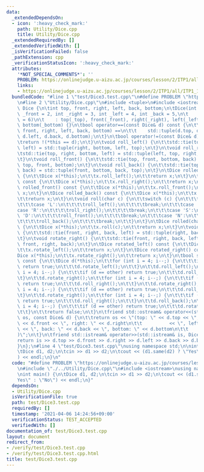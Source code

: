 ```yaml
---
data:
  _extendedDependsOn:
  - icon: ':heavy_check_mark:'
    path: Utility/Dice.cpp
    title: Utility/Dice.cpp
  _extendedRequiredBy: []
  _extendedVerifiedWith: []
  _isVerificationFailed: false
  _pathExtension: cpp
  _verificationStatusIcon: ':heavy_check_mark:'
  attributes:
    '*NOT_SPECIAL_COMMENTS*': ''
    PROBLEM: https://onlinejudge.u-aizu.ac.jp/courses/lesson/2/ITP1/all/ITP1_11_C
    links:
    - https://onlinejudge.u-aizu.ac.jp/courses/lesson/2/ITP1/all/ITP1_11_C
  bundledCode: "#line 1 \"test/Dice3.test.cpp\"\n#define PROBLEM \"https://onlinejudge.u-aizu.ac.jp/courses/lesson/2/ITP1/all/ITP1_11_C\"\
    \n#line 2 \"Utility/Dice.cpp\"\n#include <tuple>\n#include <iostream>\n\nstruct\
    \ Dice {\n\tint top, front, right, left, back, bottom;\n\tDice(int _top = 1, int\
    \ _front = 2, int _right = 3, int _left = 4, int _back = 5,\n\t     int _bottom\
    \ = 6)\n\t    : top(_top), front(_front), right(_right), left(_left), back(_back),\
    \ bottom(_bottom) {}\n\tbool operator==(const Dice& d) const {\n\t\treturn std::tuple(top,\
    \ front, right, left, back, bottom) ==\n\t\t    std::tuple(d.top, d.front, d.right,\
    \ d.left, d.back, d.bottom);\n\t}\n\tbool operator!=(const Dice& d) const {\n\t\
    \treturn !(*this == d);\n\t}\n\tvoid roll_left() {\n\t\tstd::tie(top, right, bottom,\
    \ left) = std::tuple(right, bottom, left, top);\n\t}\n\tvoid roll_right() {\n\t\
    \tstd::tie(top, right, bottom, left) = std::tuple(left, top, right, bottom);\n\
    \t}\n\tvoid roll_front() {\n\t\tstd::tie(top, front, bottom, back) = std::tuple(back,\
    \ top, front, bottom);\n\t}\n\tvoid roll_back() {\n\t\tstd::tie(top, front, bottom,\
    \ back) = std::tuple(front, bottom, back, top);\n\t}\n\tDice rolled_left() const\
    \ {\n\t\tDice x(*this);\n\t\tx.roll_left();\n\t\treturn x;\n\t}\n\tDice rolled_right()\
    \ const {\n\t\tDice x(*this);\n\t\tx.roll_right();\n\t\treturn x;\n\t}\n\tDice\
    \ rolled_front() const {\n\t\tDice x(*this);\n\t\tx.roll_front();\n\t\treturn\
    \ x;\n\t}\n\tDice rolled_back() const {\n\t\tDice x(*this);\n\t\tx.roll_back();\n\
    \t\treturn x;\n\t}\n\tvoid roll(char c) {\n\t\tswitch (c) {\n\t\t\tcase 'W':\n\
    \t\t\tcase 'L':\n\t\t\t\troll_left();\n\t\t\t\tbreak;\n\t\t\tcase 'E':\n\t\t\t\
    case 'R':\n\t\t\t\troll_right();\n\t\t\t\tbreak;\n\t\t\tcase 'S':\n\t\t\tcase\
    \ 'D':\n\t\t\t\troll_front();\n\t\t\t\tbreak;\n\t\t\tcase 'N':\n\t\t\tcase 'U':\n\
    \t\t\t\troll_back();\n\t\t\t\tbreak;\n\t\t}\n\t}\n\tDice rolled(char c) const\
    \ {\n\t\tDice x(*this);\n\t\tx.roll(c);\n\t\treturn x;\n\t}\n\tvoid rotate_left()\
    \ {\n\t\tstd::tie(front, right, back, left) = std::tuple(right, back, left, front);\n\
    \t}\n\tvoid rotate_right() {\n\t\tstd::tie(front, right, back, left) = std::tuple(left,\
    \ front, right, back);\n\t}\n\tDice rotated_left() const {\n\t\tDice x(*this);\n\
    \t\tx.rotate_left();\n\t\treturn x;\n\t}\n\tDice rotated_right() const {\n\t\t\
    Dice x(*this);\n\t\tx.rotate_right();\n\t\treturn x;\n\t}\n\tbool same(Dice other)\
    \ const {\n\t\tDice d(*this);\n\t\tfor (int i = 4; i--;) {\n\t\t\tif (d == other)\
    \ return true;\n\t\t\td.rotate_left();\n\t\t}\n\t\td.roll_left();\n\t\tfor (int\
    \ i = 4; i--;) {\n\t\t\tif (d == other) return true;\n\t\t\td.roll_front();\n\t\
    \t}\n\t\td.rotate_right();\n\t\tfor (int i = 4; i--;) {\n\t\t\tif (d == other)\
    \ return true;\n\t\t\td.roll_right();\n\t\t}\n\t\td.rotate_right();\n\t\tfor (int\
    \ i = 4; i--;) {\n\t\t\tif (d == other) return true;\n\t\t\td.roll_front();\n\t\
    \t}\n\t\td.rotate_right();\n\t\tfor (int i = 4; i--;) {\n\t\t\tif (d == other)\
    \ return true;\n\t\t\td.roll_right();\n\t\t}\n\t\td.roll_back();\n\t\tfor (int\
    \ i = 4; i--;) {\n\t\t\tif (d == other) return true;\n\t\t\td.rotate_left();\n\
    \t\t}\n\t\treturn false;\n\t}\n\tfriend std::ostream& operator<<(std::ostream&\
    \ os, const Dice& d) {\n\t\treturn os << \"(top: \" << d.top << \", front: \"\
    \ << d.front << \", right: \" << d.right\n\t\t          << \", left: \" << d.left\
    \ << \", back: \" << d.back << \", bottom: \" << d.bottom\n\t\t          << \"\
    )\";\n\t}\n\tfriend std::istream& operator>>(std::istream& is, Dice& d) {\n\t\t\
    return is >> d.top >> d.front >> d.right >> d.left >> d.back >> d.bottom;\n\t\
    }\n};\n#line 4 \"test/Dice3.test.cpp\"\nusing namespace std;\n\nint main() {\n\
    \tDice d1, d2;\n\tcin >> d1 >> d2;\n\tcout << (d1.same(d2) ? \"Yes\" : \"No\"\
    ) << endl;\n}\n"
  code: "#define PROBLEM \"https://onlinejudge.u-aizu.ac.jp/courses/lesson/2/ITP1/all/ITP1_11_C\"\
    \n#include \"./../Utility/Dice.cpp\"\n#include <iostream>\nusing namespace std;\n\
    \nint main() {\n\tDice d1, d2;\n\tcin >> d1 >> d2;\n\tcout << (d1.same(d2) ? \"\
    Yes\" : \"No\") << endl;\n}"
  dependsOn:
  - Utility/Dice.cpp
  isVerificationFile: true
  path: test/Dice3.test.cpp
  requiredBy: []
  timestamp: '2021-04-06 14:24:56+09:00'
  verificationStatus: TEST_ACCEPTED
  verifiedWith: []
documentation_of: test/Dice3.test.cpp
layout: document
redirect_from:
- /verify/test/Dice3.test.cpp
- /verify/test/Dice3.test.cpp.html
title: test/Dice3.test.cpp
---
```

